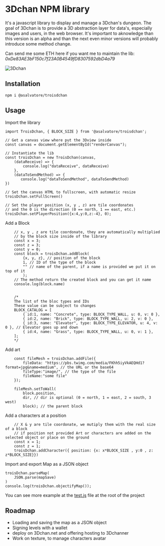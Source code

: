 # 3Dchan NPM library
It's a javascript library to display and manage a 3Dchan's dungeon. The goal of 3Dchan is to provide a 3D abstraction layer for data's, especially images and users, in the web browser. It's important to aknowledge than this version is an alpha and than the next even minor versions will probably introduce some method change.

Can send me some ETH here if you want me to maintain the lib:
_0xDe83AE3bF150c7f23A0B4549fD8307592dbD4a79_

![3Dchan](https://github.com/salvatoreparis/3dchan-view/blob/main/3dchan.gif?raw=true)

## Installation
```
npm i @asalvatore/troisdchan
```

## Usage
Import the library
```
import TroisDchan, { BLOCK_SIZE } from '@asalvatore/troisdchan';

// Get a canvas view where put the 3Dview inside
const canvas = document.getElementById("renderCanvas");

// Instantiate the lib
const troisDchan = new TroisDchan(canvas,
    (dataReceive) => {
        console.log("dataReceive", dataReceive)
    },
    (dataToSendMethod) => {
       console.log("dataToSendMethod", dataToSendMethod)
})

// Set the canvas HTML to fullscreen, with automatic resize
troisDchan.setFullScreen()

// Set the player position (x, y , z) are tile coordonates
// and the 0 is the direction (0 == north, 1 == east, etc.)
troisDchan.setPlayerPosition({x:4,y:0,z:-4}, 0);
```

Add a Block
```
    // x, y , z are tile coordonate, they are automatically multiplied
    // by the block size inside of the library
    const x = 3;
    const z = 3;
    const y = 0;
    const block = troisDchan.addBlock(
        {x, y, z}, // position of the block
        1, // ID of the type of the block
        "" // name of the parent, if a name is provided we put it on top of it
        );
    // The method return the created block and you can get it name
    console.log(block.name)


    /*
    The list of the bloc types and IDs
    These value can be subject to changes
    BLOCK_CATALOG = [
        { id:1, name: "Concrete", type: BLOCK_TYPE_WALL, u: 0, v: 0 },
        { id:2, name: "Brick", type: BLOCK_TYPE_WALL, u: 2, v: 0 },
        { id:3, name: "Elevator", type: BLOCK_TYPE_ELEVATOR, u: 4, v: 0 }, // Elevator goes up and down
        { id:4, name: "Grass", type: BLOCK_TYPE_WALL, u: 0, v: 1 },
    ];
    */
```

Add art
```
    const fileMesh = troisDchan.addFile({
        fileData: "https://pbs.twimg.com/media/FKhh5iyVkAEQHd1?format=jpg&name=medium", // the URL or the base64
        fileType:"image/", // the type of the file
        fileName:"some file"
    });
    
    fileMesh.setToWall(
        block.position, 
        dir, // dir is optional (0 = north, 1 = east, 2 = south, 3 west)
        block); // the parent block
```

Add a characters at a position
```
    // X & y are tile coordonate, we mutiply them with the real size of a block
    // if position not provided Art or characters are added on the selected object or place on the ground
    const x = 1;
    const z = 1;
    troisDchan.addCharacter({ position: {x: x*BLOCK_SIZE , y:0 , z: z*BLOCK_SIZE}})
```

Import and export Map as a JSON object
```
troisDchan.parseMap(
    JSON.parse(mapSave)
)
console.log(troisDchan.objectifyMap());
```

You can see more example at the [test.js](https://github.com/salvatoreparis/3dchan-view/blob/main/src/test.js) file at the root of the project

## Roadmap

- Loading and saving the map as a JSON object
- Signing levels with a wallet
- deploy on 3Dchan.net and offering hosting to 3Dchanner
- Work on texture, to manage characters avatar
